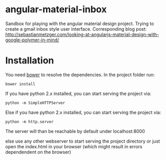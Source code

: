 angular-material-inbox
======================

Sandbox for playing with the angular material design project. Trying to create a gmail inbox style user interface.
Corresponding blog post: http://sebastianmetzger.com/looking-at-angularjs-material-design-with-google-polymer-in-mind/

# Installation
You need <a href="http://bower.io/">bower</a> to resolve the dependencies. In the project folder run:

``bower install``

If you have python 2.x installed, you can start serving the project via:

``python -m SimpleHTTPServer``

Else if you have python 2.x installed, you can start serving the project via:

``python -m http.server``

The server will than be reachable by default under localhost:8000

else use any other webserver to start serving the project directory or just open the index.html in your browser (which might result in errors dependendent on the browser)
